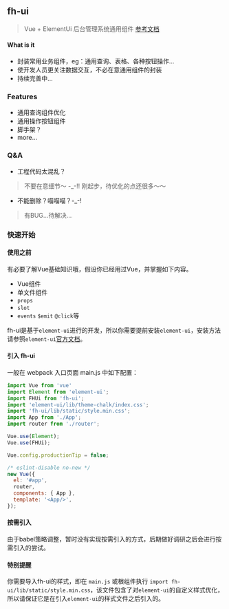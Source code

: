 ## fh-ui

> Vue + ElementUi 后台管理系统通用组件 [参考文档](https://jianglinhub.github.io/fh-ui-docs/#/)

#### What is it

* 封装常用业务组件，eg：通用查询、表格、各种按钮操作...
* 使开发人员更关注数据交互，不必在意通用组件的封装
* 持续完善中...

### Features

* 通用查询组件优化
* 通用操作按钮组件
* 脚手架？
* more...

### Q&A
* 工程代码太混乱？
> 不要在意细节～ -_-!! 刚起步，待优化的点还很多～～

* 不能删除？喵喵喵？-_-!
> 有BUG...待解决...

### 快速开始

#### 使用之前

有必要了解Vue基础知识哦，假设你已经用过Vue，并掌握如下内容。
* Vue组件
* 单文件组件
* `props`
* `slot`
* `events` `$emit` `@click`等

fh-ui是基于`element-ui`进行的开发，所以你需要提前安装`element-ui`，安装方法请参照`element-ui`[官方文档](http://element.eleme.io/#/zh-CN/component/installation)。

#### 引入 fh-ui
一般在 webpack 入口页面 main.js 中如下配置：
```js
import Vue from 'vue'
import Element from 'element-ui';
import FHUi from 'fh-ui';
import 'element-ui/lib/theme-chalk/index.css';
import 'fh-ui/lib/static/style.min.css';
import App from './App';
import router from './router';

Vue.use(Element);
Vue.use(FHUi);

Vue.config.productionTip = false;

/* eslint-disable no-new */
new Vue({
  el: '#app',
  router,
  components: { App },
  template: '<App/>',
});
```

#### 按需引入
由于babel策略调整，暂时没有实现按需引入的方式，后期做好调研之后会进行按需引入的尝试。

#### 特别提醒
你需要导入fh-ui的样式，即在 `main.js` 或根组件执行 `import fh-ui/lib/static/style.min.css`，该文件包含了对`element-ui`的自定义样式优化，所以请保证它是在引入`element-ui`的样式文件之后引入的。
